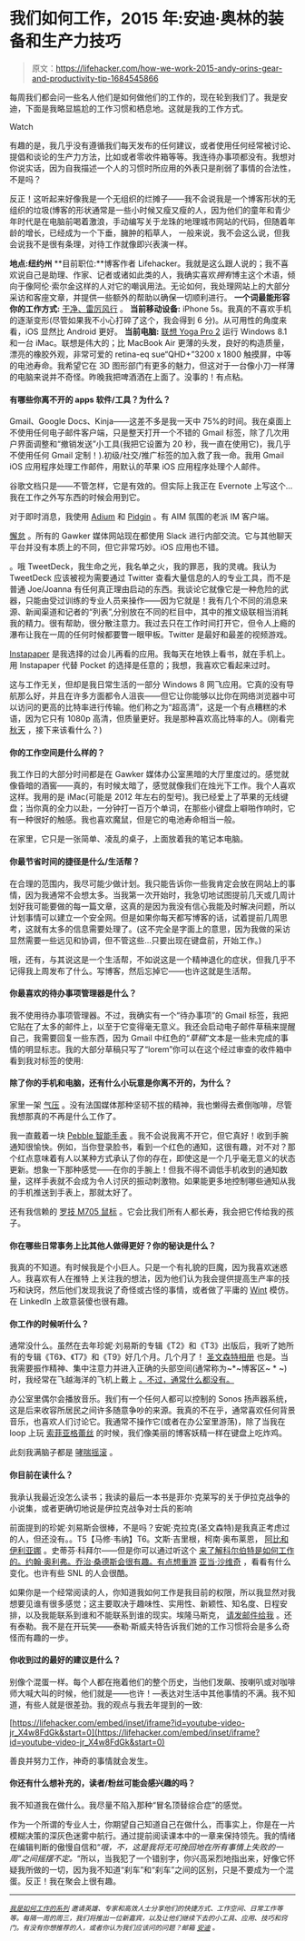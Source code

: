 # 我们如何工作，2015 年:安迪·奥林的装备和生产力技巧

> 原文：<https://lifehacker.com/how-we-work-2015-andy-orins-gear-and-productivity-tip-1684545866>

每周我们都会问一些名人他们是如何做他们的工作的，现在轮到我们了。我是安迪，下面是我略显尴尬的工作习惯和栖息地。这就是我的工作方式。

Watch

有趣的是，我几乎没有遵循我们每天发布的任何建议，或者使用任何经常被讨论、提倡和谈论的生产力方法，比如或者零收件箱等等。我连待办事项都没有。我想对你说实话，因为自我描述一个人的习惯时所应用的外表只是削弱了事情的合法性，不是吗？

反正！这听起来好像我是一个无组织的烂摊子——我不会说我是一个博客形状的无组织的垃圾(博客的形状通常是一些小时候又瘦又瘦的人，因为他们的童年和青少年时代是在电脑前喝着激浪，手动编写关于龙珠的地理城市网站的代码，但随着年龄的增长，已经成为一个下垂，臃肿的稻草人， 一般来说，我不会这么说，但我会说我不是很有条理，对待工作就像即兴表演一样。

**地点:纽约州**
**目前职位:**博客作者 Lifehacker。我就是这么跟人说的；我不喜欢说自己是助理、作家、记者或诸如此类的人，我确实喜欢*拥有*博主这个术语，倾向于像阿伦·索尔金这样的人对它的嘲讽用法。无论如何，我处理网站上的大部分采访和客座文章，并提供一些额外的帮助以确保一切顺利进行。
**一个词最能形容你的工作方式:** [干净、雷厉风行](http://defamer.gawker.com/channing-tatum-writes-emails-exactly-like-you-think-he-1670777558) 。
**当前移动设备:** iPhone 5s。我真的不喜欢手机的逐渐变形(尽管如果我不小心打碎了这个，我会得到 6 分)。从可用性的角度来看，iOS 显然比 Android 更好。
**当前电脑:** [联想 Yoga Pro 2](https://gizmodo.com/lenovo-yoga-2-pro-review-flipping-fantastic-1471231347) 运行 Windows 8.1 和一台 iMac。联想是伟大的；比 MacBook Air 更薄的头发，良好的构造质量，漂亮的橡胶外观，非常可爱的 retina-eq sue“QHD+”3200 x 1800 触摸屏，中等的电池寿命。我希望它在 3D 图形部门有更多的魅力，但这对于一台像小刀一样薄的电脑来说并不奇怪。昨晚我把啤酒洒在上面了。没事的！有点粘。

#### 有哪些你离不开的 apps 软件/工具？为什么？

Gmail、Google Docs、Kinja——这差不多是我一天中 75%的时间。我在桌面上不使用任何电子邮件客户端，只是整天打开一个不错的 Gmail 标签，除了几次用户界面调整和“撤销发送”小工具(我把它设置为 20 秒，我一直在使用它)，我几乎不使用任何 Gmail 定制！).初级/社交/推广标签的加入救了我一命。我用 Gmail iOS 应用程序处理工作邮件，用默认的苹果 iOS 应用程序处理个人邮件。

谷歌文档只是——不管怎样，它是有效的。但实际上我正在 Evernote 上写这个...我在工作之外写东西的时候会用到它。

对于即时消息，我使用 [Adium](https://adium.im/) 和 [Pidgin](https://www.pidgin.im/) 。有 AIM 氛围的老派 IM 客户端。

[懈怠](http://slack.com/) 。所有的 Gawker 媒体网站现在都使用 Slack 进行内部交流。它与其他聊天平台并没有本质上的不同，但它非常巧妙。iOS 应用也不错。

。哦 TweetDeck，我生命之光，我名单之火，我的罪恶，我的灵魂。我认为 TweetDeck 应该被视为需要通过 Twitter 查看大量信息的人的专业工具，而不是普通 Joe/Joanna 有任何真正理由启动的东西。我谈论它就像它是一种危险的武器，只能由受过训练的专业人员来操作——因为它就是！我有几个不同的消息来源、新闻渠道和记者的“列表”,分别放在不同的栏目中，其中的推文级联相当消耗我的精力。很有帮助，很分散注意力。我过去只在工作时间打开它，但令人上瘾的瀑布让我在一周的任何时候都要瞥一眼甲板。Twitter 是最好和最差的视频游戏。

[Instapaper](https://www.instapaper.com/) 是我选择的过会儿再看的应用。我每天在地铁上看书，就在手机上。用 Instapaper 代替 Pocket 的选择是任意的；我想，我喜欢它看起来过时。

这与工作无关，但却是我日常生活的一部分 Windows 8 网飞应用。它真的没有导航那么好，并且在许多方面都令人沮丧——但它让你能够以比你在网络浏览器中可以访问的更高的比特率进行传输。他们称之为“超高清”，这是一个有点糟糕的术语，因为它只有 1080p 高清，但质量更好。我是那种喜欢高比特率的人。(刚看完 [秋天](http://themuse.jezebel.com/woman-subject-the-fall-is-the-feminist-crime-show-wev-1680979443) ，接下来该看什么？)

#### 你的工作空间是什么样的？

我工作日的大部分时间都是在 Gawker 媒体办公室黑暗的大厅里度过的。感觉就像昏暗的酒窖——真的，有时候太暗了，感觉就像我们在烛光下工作。我个人喜欢这样。我用的是 iMac(可能是 2012 年左右的型号)。我已经爱上了苹果的无线键盘；当你真的全力以赴，一分钟打一百万个单词，在那些小键盘上噼啪作响时，它有一种很好的触感。我也喜欢魔鼠，但是它的电池寿命相当一般。

在家里，它只是一张简单、凌乱的桌子，上面放着我的笔记本电脑。

#### 你最节省时间的捷径是什么/生活帮？

在合理的范围内，我尽可能少做计划。我只能告诉你一些我肯定会放在网站上的事情，因为我通常不会想太多。当我第一次开始时，我急切地试图提前几天或几周计划好我可能要做的每一篇文章，这真的是因为我没有信心我能及时解决问题，所以计划事情可以建立一个安全网。但是如果你每天都写博客的话，试着提前几周思考，这就有太多的信息需要处理了。(这不完全是字面上的意思，因为我做的采访显然需要一些远见和协调，但不管这些...只要出现在键盘前，开始工作。)

哦，还有，与其说这是一个生活帮，不如说这是一个精神退化的症状，但我几乎不记得我上周发布了什么。写博客，然后忘掉它——也许这就是生活帮。

#### 你最喜欢的待办事项管理器是什么？

我不使用待办事项管理器。不过，我确实有一个“待办事项”的 Gmail 标签，我把它贴在了太多的邮件上，以至于它变得毫无意义。我还会启动电子邮件草稿来提醒自己，我需要回复一些东西，因为 Gmail 中红色的“*草稿*”文本是一些未完成的事情的明显标志。我的大部分草稿只写了“lorem”你可以在这个经过审查的收件箱中看到我对标签的使用:

#### 除了你的手机和电脑，还有什么小玩意是你离不开的，为什么？

家里一架 [气压](https://lifehacker.com/dropping-the-drip-how-to-get-started-making-better-cof-5778831) 。没有法国媒体那种坚韧不拔的精神，我也懒得去煮倒咖啡，尽管我想那真的不再是什么工作了。

我一直戴着一块 [Pebble 智能手表](https://gizmodo.com/pebble-steel-review-the-best-smartwatch-now-also-beau-1522229183) 。我不会说我离不开它，但它真好！收到手腕通知很愉快。例如，当你登录脸书，看到一个红色的通知，这很有趣，对不对？那个红点意味着有人以某种方式承认了你的存在，即使这是一个几乎毫无意义的状态更新。想象一下那种感觉——在你的手腕上！但我不得不调低手机收到的通知数量，这样手表就不会成为令人讨厌的振动刺激物。如果能更多地控制哪些通知从我的手机推送到手表上，那就太好了。

还有我信赖的 [罗技 M705 鼠标](http://www.amazon.com/Logitech-Wireless-Marathon-3-Year-Battery/dp/B0034XRDUA?asc_campaign=InlineText&asc_refurl=https://lifehacker.com/how-we-work-2015-andy-orins-gear-and-productivity-tip-1684545866&asc_source=&tag=kinjalifehackerlink-20) 。它会比我们所有人都长寿，我会把它传给我的孩子。

#### 你在哪些日常事务上比其他人做得更好？你的秘诀是什么？

我真的不知道。有时候我是个小巨人。只是一个有礼貌的巨魔，因为我喜欢迷惑人。我喜欢有人在推特 上关注我的想法，因为他们认为我会提供提高生产率的技巧和诀窍，然后他们发现我说了奇怪或古怪的事情，或者做了平庸的 [Wint](https://twitter.com/dril) 模仿。在 LinkedIn 上故意装傻也很有趣。

#### 你工作的时候听什么？

通常没什么。虽然在去年珍妮·刘易斯的专辑《T2》和《T3》出版后，我听了她所有的专辑《T6》、《T7》和《T9》好几个月。几个月了！ [圣文森特相册](https://www.youtube.com/watch?v=TAdARF4rGcQ) 也是。当我需要振作精神、集中注意力并进入正确的头部空间(通常称为~*~博客区~ * ~)时，我经常在飞越海洋的飞机上戴上 [。不过，通常什么都没有。](https://www.youtube.com/watch?v=6jtZx9LNpAY)

办公室里偶尔会播放音乐。我们有一个任何人都可以控制的 Sonos 扬声器系统，这是后来收容所居民之间许多随意争吵的来源。我真的不在乎，通常喜欢任何背景音乐，也喜欢人们讨论它。我通常不操作它(或者在办公室里游荡)，除了当我在 loop 上玩 [索菲亚格蕾丝](http://jezebel.com/sophia-grace-tiny-rap-queen-drops-empowerment-banger-1677868489) 的时候，我们像美丽的博客妖精一样在键盘上吃炸鸡。

此刻我满脑子都是 [哮喘摇滚](https://www.youtube.com/watch?v=bcnIhzaDTd0) 。

#### 你目前在读什么？

我承认我最近没怎么读书；我读的最后一本书是菲尔·克莱写的关于伊拉克战争的小说集，或者更确切地说是伊拉克战争对士兵的影响

前面提到的珍妮·刘易斯会很棒，不是吗？安妮·克拉克(圣文森特)是我真正考虑过的人，但还没有。。T5【马修·韦纳】T6。文斯·吉里根，柯南·奥布莱恩， [阿比和伊利亚娜](http://www.cc.com/shows/broad-city) 。史蒂芬·科拜尔——但是你可以通过听这个 [来了解科尔伯特是如何工作的。约翰·奥利弗。乔治·桑德斯会很有趣。有点想重游](http://www.slate.com/articles/podcasts/working/2014/10/stephen_colbert_on_his_improv_background_and_how_he_gets_in_character_for.html) [亚当·沙维奇](https://lifehacker.com/im-adam-savage-and-this-is-how-i-work-5926330) ，看看有什么变化。也许有些 SNL 的人会很酷。

如果你是一个经常阅读的人，你知道我如何工作是我目前的权限，所以我显然对我想要见谁有很多感觉；这主要取决于趣味性、实用性、新颖性、知名度、日程安排，以及我能联系到谁和不能联系到谁的现实。埃隆马斯克， [请发邮件给我](mailto:andy@lifehacker.com) 。还有泰勒。我不是在开玩笑——泰勒·斯威夫特告诉我们她的工作习惯将会是多么奇怪而有趣的一步。

#### 你收到过的最好的建议是什么？

别像个混蛋一样。每个人都在拖着他们的整个历史，当他们发飙、按喇叭或对咖啡师大喊大叫的时候，他们就是——也许！—表达对生活中其他事情的不满。我不知道，有些人就是很差劲。我的观点与我去年提到的一致:

 [https://lifehacker.com/embed/inset/iframe?id=youtube-video-jr_X4w8FdGk&start=0](https://lifehacker.com/embed/inset/iframe?id=youtube-video-jr_X4w8FdGk&start=0) 

善良并努力工作，神奇的事情就会发生。

#### 你还有什么想补充的，读者/粉丝可能会感兴趣的吗？

我不知道我在做什么。我尽量不陷入那种“冒名顶替综合症”的感觉。

作为一个所谓的专业人士，你期望自己知道自己在做什么，而事实上，你是在一片模糊决策的深灰色迷雾中航行。通过提前阅读课本中的一章来保持领先。我的情绪在编辑判断的傲慢自信和“*哦，不，这是我将无可挽回地在所有事情上失败的一周”之间摇摆不定。*“所以，当我犯了一个错别字，你兴高采烈地指出来，好像它怀疑我所做的一切，因为我不知道“刹车”和“刹车”之间的区别，只是不要成为一个混蛋。反正！我在聚会上很有趣。

* * *

<small></small>*[<small>*我是如何工作的系列*</small>](http://lifehacker.com/how-i-work/) <small>*邀请英雄、专家和高效人士分享他们的快捷方式、工作空间、日常工作等等。每隔一周的周三，我们将推出一位新嘉宾，以及让他们继续下去的小工具、应用、技巧和窍门。有没有你想推荐的人，或者你认为我们应该问的问题？邮箱*</small> [<small>*安迪*</small>](mailto:andy@lifehacker.com) <small>*。*</small>*